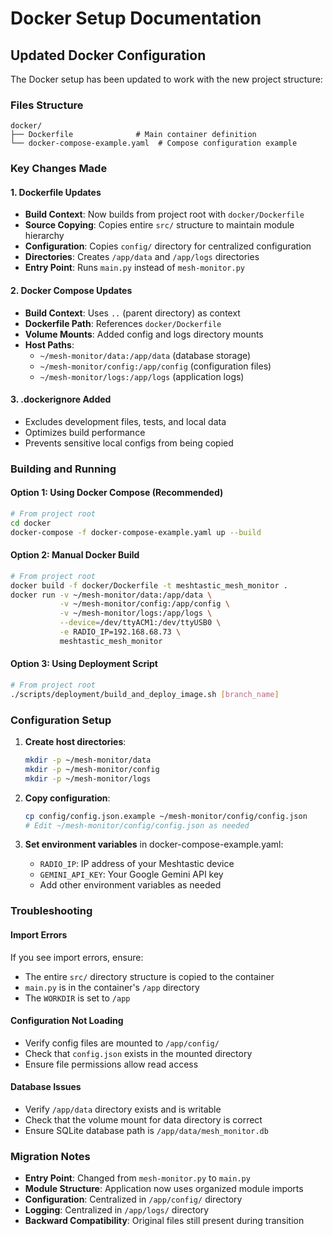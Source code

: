 # Docker Setup Documentation

## Updated Docker Configuration

The Docker setup has been updated to work with the new project structure:

### Files Structure
```
docker/
├── Dockerfile              # Main container definition
└── docker-compose-example.yaml  # Compose configuration example
```

### Key Changes Made

#### 1. Dockerfile Updates
- **Build Context**: Now builds from project root with `docker/Dockerfile`
- **Source Copying**: Copies entire `src/` structure to maintain module hierarchy
- **Configuration**: Copies `config/` directory for centralized configuration
- **Directories**: Creates `/app/data` and `/app/logs` directories
- **Entry Point**: Runs `main.py` instead of `mesh-monitor.py`

#### 2. Docker Compose Updates
- **Build Context**: Uses `..` (parent directory) as context
- **Dockerfile Path**: References `docker/Dockerfile`
- **Volume Mounts**: Added config and logs directory mounts
- **Host Paths**: 
  - `~/mesh-monitor/data:/app/data` (database storage)
  - `~/mesh-monitor/config:/app/config` (configuration files)
  - `~/mesh-monitor/logs:/app/logs` (application logs)

#### 3. .dockerignore Added
- Excludes development files, tests, and local data
- Optimizes build performance
- Prevents sensitive local configs from being copied

### Building and Running

#### Option 1: Using Docker Compose (Recommended)
```bash
# From project root
cd docker
docker-compose -f docker-compose-example.yaml up --build
```

#### Option 2: Manual Docker Build
```bash
# From project root
docker build -f docker/Dockerfile -t meshtastic_mesh_monitor .
docker run -v ~/mesh-monitor/data:/app/data \
           -v ~/mesh-monitor/config:/app/config \
           -v ~/mesh-monitor/logs:/app/logs \
           --device=/dev/ttyACM1:/dev/ttyUSB0 \
           -e RADIO_IP=192.168.68.73 \
           meshtastic_mesh_monitor
```

#### Option 3: Using Deployment Script
```bash
# From project root
./scripts/deployment/build_and_deploy_image.sh [branch_name]
```

### Configuration Setup

1. **Create host directories**:
   ```bash
   mkdir -p ~/mesh-monitor/data
   mkdir -p ~/mesh-monitor/config
   mkdir -p ~/mesh-monitor/logs
   ```

2. **Copy configuration**:
   ```bash
   cp config/config.json.example ~/mesh-monitor/config/config.json
   # Edit ~/mesh-monitor/config/config.json as needed
   ```

3. **Set environment variables** in docker-compose-example.yaml:
   - `RADIO_IP`: IP address of your Meshtastic device
   - `GEMINI_API_KEY`: Your Google Gemini API key
   - Add other environment variables as needed

### Troubleshooting

#### Import Errors
If you see import errors, ensure:
- The entire `src/` directory structure is copied to the container
- `main.py` is in the container's `/app` directory
- The `WORKDIR` is set to `/app`

#### Configuration Not Loading
- Verify config files are mounted to `/app/config/`
- Check that `config.json` exists in the mounted directory
- Ensure file permissions allow read access

#### Database Issues
- Verify `/app/data` directory exists and is writable
- Check that the volume mount for data directory is correct
- Ensure SQLite database path is `/app/data/mesh_monitor.db`

### Migration Notes

- **Entry Point**: Changed from `mesh-monitor.py` to `main.py`
- **Module Structure**: Application now uses organized module imports
- **Configuration**: Centralized in `/app/config/` directory
- **Logging**: Centralized in `/app/logs/` directory
- **Backward Compatibility**: Original files still present during transition
